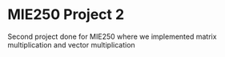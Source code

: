 # MIE250 Project 2

Second project done for MIE250 where we implemented matrix multiplication and vector multiplication
